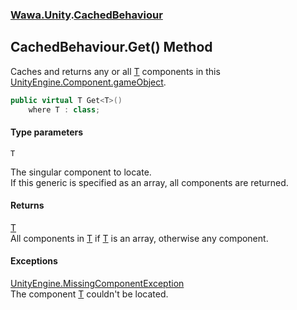 ### [Wawa.Unity](Wawa.Unity.md 'Wawa.Unity').[CachedBehaviour](CachedBehaviour.md 'Wawa.Unity.CachedBehaviour')

## CachedBehaviour.Get<T>() Method

Caches and returns any or all [T](CachedBehaviour.Get_T_().md#Wawa.Unity.CachedBehaviour.Get_T_().T 'Wawa.Unity.CachedBehaviour.Get<T>().T') components in this [UnityEngine.Component.gameObject](https://docs.microsoft.com/en-us/dotnet/api/UnityEngine.Component.gameObject 'UnityEngine.Component.gameObject').

```csharp
public virtual T Get<T>()
    where T : class;
```
#### Type parameters

<a name='Wawa.Unity.CachedBehaviour.Get_T_().T'></a>

`T`

The singular component to locate.  
If this generic is specified as an array, all components are returned.

#### Returns
[T](CachedBehaviour.Get_T_().md#Wawa.Unity.CachedBehaviour.Get_T_().T 'Wawa.Unity.CachedBehaviour.Get<T>().T')  
All components in [T](CachedBehaviour.Get_T_().md#Wawa.Unity.CachedBehaviour.Get_T_().T 'Wawa.Unity.CachedBehaviour.Get<T>().T') if [T](CachedBehaviour.Get_T_().md#Wawa.Unity.CachedBehaviour.Get_T_().T 'Wawa.Unity.CachedBehaviour.Get<T>().T') is an array, otherwise any component.

#### Exceptions

[UnityEngine.MissingComponentException](https://docs.microsoft.com/en-us/dotnet/api/UnityEngine.MissingComponentException 'UnityEngine.MissingComponentException')  
The component [T](CachedBehaviour.Get_T_().md#Wawa.Unity.CachedBehaviour.Get_T_().T 'Wawa.Unity.CachedBehaviour.Get<T>().T') couldn't be located.